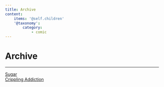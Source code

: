 ```yaml
---
title: Archive
content:
    items: '@self.children'
    '@taxonomy':
        category:
            - comic
---
```


# Archive
---
[Sugar](/archive/sugar)  
[Crippling Addiction](/archive/crippling-addiction)  